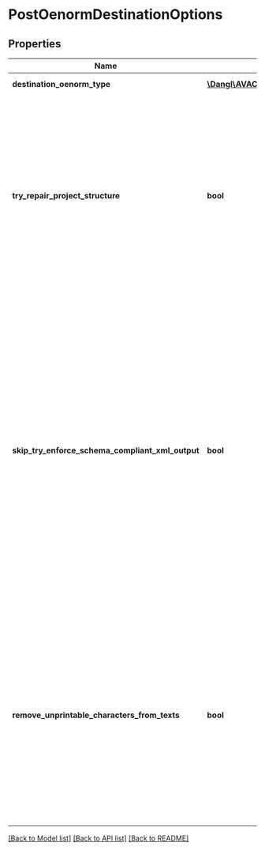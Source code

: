 # PostOenormDestinationOptions

## Properties
Name | Type | Description | Notes
------------ | ------------- | ------------- | -------------
**destination_oenorm_type** | [**\Dangl\AVACloud\Model\DestinationOenormType**](DestinationOenormType.md) | Defaults to Lv2015 | 
**try_repair_project_structure** | **bool** | Defaults to false. If this is enabled, the converter will try to ensure that the project structure can be mapped to Oenorm. It might introduce additional group levels to ensure a compatible target | 
**skip_try_enforce_schema_compliant_xml_output** | **bool** | If this option is enabled, AVACloud will not attempt to force a schema-compliant Xml output for ÖNorm targets that are Xml based. By default, AVACloud will try to add required fields, even if no data is present, with sensible defaults. This behavior can be disabled with this option. | 
**remove_unprintable_characters_from_texts** | **bool** | If this is enabled, unprintable characters are removed from text elements. Otherwise, the conversion might fail in case some text content contains characters that are not allowed in XML output formats. Defaults to true. | 

[[Back to Model list]](../README.md#documentation-for-models) [[Back to API list]](../README.md#documentation-for-api-endpoints) [[Back to README]](../README.md)


